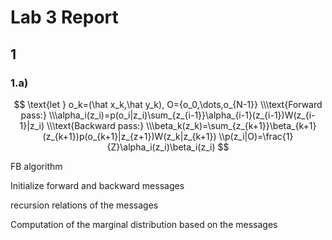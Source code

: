 # Lab 3 Report

## 1

### 1.a)

$$
\text{let } o_k=(\hat x_k,\hat y_k), O={o_0,\dots,o_{N-1}}
\\\text{Forward pass:}
\\\alpha_i(z_i)=p(o_i|z_i)\sum_{z_{i-1}}\alpha_{i-1}(z_{i-1})W(z_{i-1}|z_i)
\\\text{Backward pass:}
\\\beta_k(z_k)=\sum_{z_{k+1}}\beta_{k+1}(z_{k+1})p(o_{k+1}|z_{z+1})W(z_k|z_{k+1})
\\p(z_i|O)=\frac{1}{Z}\alpha_i(z_i)\beta_i(z_i)
$$

FB algorithm

Initialize forward and backward messages

recursion relations of the messages

Computation of the marginal distribution based on the messages

